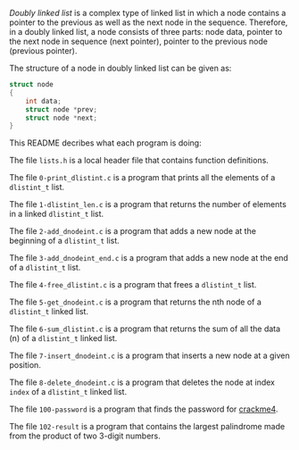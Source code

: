 *Doubly linked list* is a complex type of linked list in which a node contains a pointer to the previous as well as the next node in the sequence.
Therefore, in a doubly linked list, a node consists of three parts: node data, pointer to the next node in sequence (next pointer), pointer to the previous node (previous pointer).

The structure of a node in doubly linked list can be given as:
```c
struct node   
{ 
    int data;
    struct node *prev;     
    struct node *next;   
}
```

This README decribes what each program is doing:

The file `lists.h` is a local header file that contains function definitions.

The file `0-print_dlistint.c` is a program that prints all the elements of a `dlistint_t` list.

The file `1-dlistint_len.c` is a program that returns the number of elements in a linked `dlistint_t` list.

The file `2-add_dnodeint.c` is a program that adds a new node at the beginning of a `dlistint_t` list.

The file `3-add_dnodeint_end.c` is a program that adds a new node at the end of a `dlistint_t` list.

The file `4-free_dlistint.c` is a program that frees a `dlistint_t` list.

The file `5-get_dnodeint.c` is a program that returns the nth node of a `dlistint_t` linked list.

The file `6-sum_dlistint.c` is a program that returns the sum of all the data (n) of a `dlistint_t` linked list.

The file `7-insert_dnodeint.c` is a program that inserts a new node at a given position.

The file `8-delete_dnodeint.c` is a program that deletes the node at index `index` of a `dlistint_t` linked list.

The file `100-password` is a program that finds the password for [crackme4](https://github.com/holbertonschool/0x17.c).

The file `102-result` is a program that contains the largest palindrome made from the product of two 3-digit numbers.
